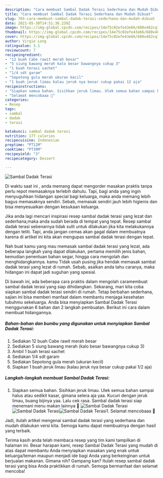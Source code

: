 ```yaml
---
description: "Cara membuat Sambal Dadak Terasi Sederhana dan Mudah Dibuat"
title: "Cara membuat Sambal Dadak Terasi Sederhana dan Mudah Dibuat"
slug: 765-cara-membuat-sambal-dadak-terasi-sederhana-dan-mudah-dibuat
date: 2021-05-30T14:51:36.239Z
image: https://img-global.cpcdn.com/recipes/14e75c02efe43e66/680x482cq70/sambal-dadak-terasi-foto-resep-utama.jpg
thumbnail: https://img-global.cpcdn.com/recipes/14e75c02efe43e66/680x482cq70/sambal-dadak-terasi-foto-resep-utama.jpg
cover: https://img-global.cpcdn.com/recipes/14e75c02efe43e66/680x482cq70/sambal-dadak-terasi-foto-resep-utama.jpg
author: Virgie Long
ratingvalue: 3.1
reviewcount: 7
recipeingredient:
- "12 buah Cabe rawit merah besar"
- "5 siung bawang merah kalo besar bawangnya cukup 3"
- "1 buah terasi sachet"
- "1/4 sdt garam"
- "Sepotong gula merah ukuran kecil"
- "1 buah jeruk limau kalau jeruk nya besar cukup pakai 12 aja"
recipeinstructions:
- "Siapkan semua bahan. Sisihkan jeruk limau. Ulek semua bahan sampai halus atau sedikit kasar, gimana selera aja yaa. Kucuri dengan jeruk limau, buang bijinya yaa. Lalu cek rasa. Sambal dadak terasi siap menemani menu makan lainnya 🤩"
- "Selamat mencobaaa 🤗"
categories:
- Resep
tags:
- sambal
- dadak
- terasi

katakunci: sambal dadak terasi 
nutrition: 177 calories
recipecuisine: Indonesian
preptime: "PT12M"
cooktime: "PT39M"
recipeyield: "3"
recipecategory: Dessert

---
```



![Sambal Dadak Terasi](https://img-global.cpcdn.com/recipes/14e75c02efe43e66/680x482cq70/sambal-dadak-terasi-foto-resep-utama.jpg)

Di waktu  saat ini , anda memang dapat mengorder masakan praktis tanpa perlu repot memasaknya terlebih dahulu. Tapi, bagi anda yang ingin menyuguhkan hidangan special bagi keluarga, maka anda memang lebih bagus memasaknya sendiri. Sebab, memasak sendiri jauh lebih higienis dan bisa menyesuaikan dengan kesukaan keluarga.

Jika anda lagi mencari inspirasi resep sambal dadak terasi yang lezat dan sederhana,maka anda sudah berada di tempat yang tepat. Resep sambal dadak terasi  sebenarnya tidak sulit untuk dilakukan jika kita melakukannya dengan teliti. Tapi, anda jangan cemas akan gagal dalam membuatnya 
karena di artikel ini kita akan mengupas sambal dadak terasi dengan tepat.  



Nah buat kamu yang mau memasak sambal dadak terasi yang lezat, ada beberapa langkah yang dapat dilakukan, pertama memilih jenis bahan, kemudian penentuan bahan segar, hingga cara mengolah dan menghidangkannya. kamu Tidak usah pusing jika hendak memasak sambal dadak terasi yang lezat di rumah. Sebab, asalkan anda  tahu caranya, maka hidangan ini dapat jadi suguhan yang spesial.

Di bawah ini, ada beberapa cara praktis  dalam mengolah caramembuat sambal dadak terasi yang siap dihidangkan. Sekarang, mari kita coba siapkan sambal dadak terasi sendiri di rumah. Tetap berbahan sederhana, sajian ini bisa memberi manfaat dalam membantu menjaga kesehatan tubuhmu sekeluarga. Anda bisa menyiapkan Sambal Dadak Terasi menggunakan 6 bahan dan 2 langkah pembuatan. Berikut ini cara dalam membuat hidangannya.

<!--inarticleads1-->

##### Bahan-bahan dan bumbu yang digunakan untuk menyiapkan Sambal Dadak Terasi:

1. Sediakan 12 buah Cabe rawit merah besar
1. Sediakan 5 siung bawang merah (kalo besar bawangnya cukup 3)
1. Ambil 1 buah terasi sachet
1. Sediakan 1/4 sdt garam
1. Sediakan Sepotong gula merah (ukuran kecil)
1. Siapkan 1 buah jeruk limau (kalau jeruk nya besar cukup pakai 1/2 aja)




<!--inarticleads2-->

##### Langkah-langkah membuat Sambal Dadak Terasi:

1. Siapkan semua bahan. Sisihkan jeruk limau. Ulek semua bahan sampai halus atau sedikit kasar, gimana selera aja yaa. Kucuri dengan jeruk limau, buang bijinya yaa. Lalu cek rasa. Sambal dadak terasi siap menemani menu makan lainnya 🤩
<img src="https://img-global.cpcdn.com/steps/de89094382c950ae/160x128cq70/sambal-dadak-terasi-langkah-memasak-1-foto.jpg" alt="Sambal Dadak Terasi"><img src="https://img-global.cpcdn.com/steps/56be166c0836e741/160x128cq70/sambal-dadak-terasi-langkah-memasak-1-foto.jpg" alt="Sambal Dadak Terasi"><img src="https://img-global.cpcdn.com/steps/197f69185fc453cb/160x128cq70/sambal-dadak-terasi-langkah-memasak-1-foto.jpg" alt="Sambal Dadak Terasi">1. Selamat mencobaaa 🤗




Jadi, itulah artikel mengenai  sambal dadak terasi  yang sederhana dan mudah dilakukan versi kita. Semoga kamu dapat membuatnya dengan hasil yang terbaik. 

Terima kasih anda telah membaca resep yang tim kami tampilkan di halaman ini. Besar harapan kami, resep  Sambal Dadak Terasi yang mudah di atas dapat membantu Anda menyiapkan masakan yang enak untuk keluarga/teman maupun menjadi ide bagi Anda yang berkeinginan untuk berjualan makanan. Gimana nih? Gampang kan? Itulah resep sambal dadak terasi yang bisa Anda praktikkan di rumah. Semoga bermanfaat dan selamat mencoba!

